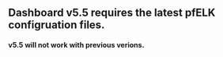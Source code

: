 ## Dashboard v5.5 requires the latest pfELK configruation files.
#### v5.5 will not work with previous verions.
